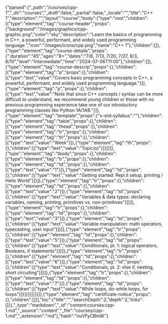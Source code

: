 {"parsed":{"_path":"/courses/cpp-1","_dir":"courses","_draft":false,"_partial":false,"_locale":"","title":"C++ 1","description":"","layout":"course","body":{"type":"root","children":[{"type":"element","tag":"course-header","props":{"background":"/images/graphics/cpp-graphic.png","color":"sky","description":"Learn the basics of programming in C++, a powerful, performant, and widely used programming language.","icon":"/images/icons/cpp.png","name":"C++ 1"},"children":[]},{"type":"element","tag":"course-details","props":{":duration":"45","ages":"8+","dates":"7/6, 7/13, 7/20, 7/27, 8/3, 8/10","level":"Intermediate","time":"2024-07-06T11:00"},"children":[]},{"type":"element","tag":"course-descrip","props":{},"children":[{"type":"element","tag":"p","props":{},"children":[{"type":"text","value":"Covers basic programming concepts in C++, a powerful, performant, and widely used programming language."}]},{"type":"element","tag":"p","props":{},"children":[{"type":"text","value":"Note that since C++ concepts / syntax can be more difficult to understand, we recommend young children or those with no previous programming experience take one of our introductory programming classes like Python 1A/1AB."}]},{"type":"element","tag":"template","props":{"v-slot:syllabus":""},"children":[{"type":"element","tag":"table","props":{},"children":[{"type":"element","tag":"thead","props":{},"children":[{"type":"element","tag":"tr","props":{},"children":[{"type":"element","tag":"th","props":{},"children":[{"type":"text","value":"Week"}]},{"type":"element","tag":"th","props":{},"children":[{"type":"text","value":"Topic(s)"}]}]}]},{"type":"element","tag":"tbody","props":{},"children":[{"type":"element","tag":"tr","props":{},"children":[{"type":"element","tag":"td","props":{},"children":[{"type":"text","value":"1"}]},{"type":"element","tag":"td","props":{},"children":[{"type":"text","value":"Getting started: Repl.it setup, printing / Hello World"}]}]},{"type":"element","tag":"tr","props":{},"children":[{"type":"element","tag":"td","props":{},"children":[{"type":"text","value":"2"}]},{"type":"element","tag":"td","props":{},"children":[{"type":"text","value":"Variables & data types: declaring variables, naming, printing, primitives vs. non-primitives"}]}]},{"type":"element","tag":"tr","props":{},"children":[{"type":"element","tag":"td","props":{},"children":[{"type":"text","value":"3"}]},{"type":"element","tag":"td","props":{},"children":[{"type":"text","value":"Variable manipulation: math operators, typecasting, user input"}]}]},{"type":"element","tag":"tr","props":{},"children":[{"type":"element","tag":"td","props":{},"children":[{"type":"text","value":"5"}]},{"type":"element","tag":"td","props":{},"children":[{"type":"text","value":"Conditionals, pt. 1: logical operators, Booleans, if statements"}]}]},{"type":"element","tag":"tr","props":{},"children":[{"type":"element","tag":"td","props":{},"children":[{"type":"text","value":"6"}]},{"type":"element","tag":"td","props":{},"children":[{"type":"text","value":"Conditionals, pt. 2: else if, nesting, short circuiting"}]}]},{"type":"element","tag":"tr","props":{},"children":[{"type":"element","tag":"td","props":{},"children":[{"type":"text","value":"7"}]},{"type":"element","tag":"td","props":{},"children":[{"type":"text","value":"While loops, do-while loops, for loops"}]}]}]}]}]}]},{"type":"element","tag":"certificate-notice","props":{},"children":[]}],"toc":{"title":"","searchDepth":2,"depth":2,"links":[]}},"_type":"markdown","_id":"content:courses:cpp-1.md","_source":"content","_file":"courses/cpp-1.md","_extension":"md"},"hash":"nuVFyCBmtK"}